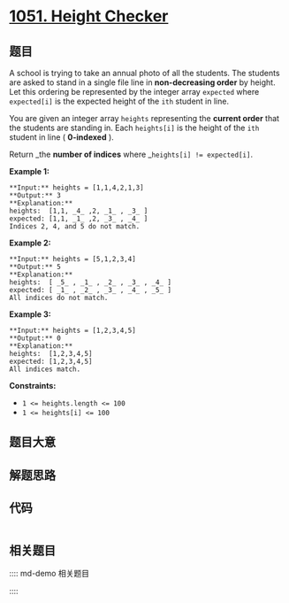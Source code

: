 # [1051. Height Checker](https://leetcode.com/problems/height-checker)

## 题目

A school is trying to take an annual photo of all the students. The students
are asked to stand in a single file line in **non-decreasing order** by
height. Let this ordering be represented by the integer array `expected` where
`expected[i]` is the expected height of the `ith` student in line.

You are given an integer array `heights` representing the **current order**
that the students are standing in. Each `heights[i]` is the height of the
`ith` student in line ( **0-indexed** ).

Return _the **number of indices** where _`heights[i] != expected[i]`.



**Example 1:**

    
    
    **Input:** heights = [1,1,4,2,1,3]
    **Output:** 3
    **Explanation:** 
    heights:  [1,1, _4_ ,2, _1_ , _3_ ]
    expected: [1,1, _1_ ,2, _3_ , _4_ ]
    Indices 2, 4, and 5 do not match.
    

**Example 2:**

    
    
    **Input:** heights = [5,1,2,3,4]
    **Output:** 5
    **Explanation:**
    heights:  [ _5_ , _1_ , _2_ , _3_ , _4_ ]
    expected: [ _1_ , _2_ , _3_ , _4_ , _5_ ]
    All indices do not match.
    

**Example 3:**

    
    
    **Input:** heights = [1,2,3,4,5]
    **Output:** 0
    **Explanation:**
    heights:  [1,2,3,4,5]
    expected: [1,2,3,4,5]
    All indices match.
    



**Constraints:**

  * `1 <= heights.length <= 100`
  * `1 <= heights[i] <= 100`


## 题目大意

## 解题思路

## 代码

```javascript

```

## 相关题目

:::: md-demo 相关题目

::::
